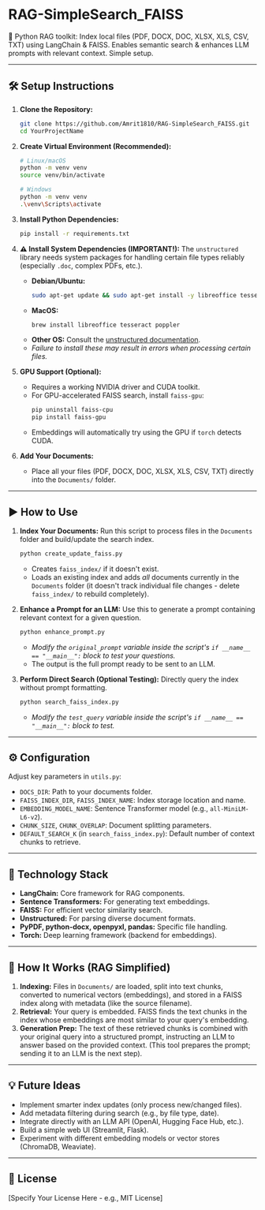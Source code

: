 # RAG-SimpleSearch_FAISS
🚀 Python RAG toolkit: Index local files (PDF, DOCX, DOC, XLSX, XLS, CSV, TXT) using LangChain & FAISS. Enables semantic search & enhances LLM prompts with relevant context. Simple setup.




---

## 🛠️ Setup Instructions

1.  **Clone the Repository:**
    ```bash
    git clone https://github.com/Amrit1810/RAG-SimpleSearch_FAISS.git
    cd YourProjectName
    ```

2.  **Create Virtual Environment (Recommended):**
    ```bash
    # Linux/macOS
    python -m venv venv
    source venv/bin/activate

    # Windows
    python -m venv venv
    .\venv\Scripts\activate
    ```

3.  **Install Python Dependencies:**
    ```bash
    pip install -r requirements.txt
    ```

4.  **⚠️ Install System Dependencies (IMPORTANT!):**
    The `unstructured` library needs system packages for handling certain file types reliably (especially `.doc`, complex PDFs, etc.).
    *   **Debian/Ubuntu:**
        ```bash
        sudo apt-get update && sudo apt-get install -y libreoffice tesseract-ocr poppler-utils
        ```
    *   **MacOS:**
        ```bash
        brew install libreoffice tesseract poppler
        ```
    *   **Other OS:** Consult the [unstructured documentation]([https://unstructured-io.github.io/unstructured/installation/full_installation.html](https://docs.unstructured.io/welcome)).
    *   *Failure to install these may result in errors when processing certain files.*

5.  **GPU Support (Optional):**
    *   Requires a working NVIDIA driver and CUDA toolkit.
    *   For GPU-accelerated FAISS search, install `faiss-gpu`:
        ```bash
        pip uninstall faiss-cpu
        pip install faiss-gpu
        ```
    *   Embeddings will automatically try using the GPU if `torch` detects CUDA.

6.  **Add Your Documents:**
    *   Place all your files (PDF, DOCX, DOC, XLSX, XLS, CSV, TXT) directly into the `Documents/` folder.

---

## ▶️ How to Use

1.  **Index Your Documents:**
    Run this script to process files in the `Documents` folder and build/update the search index.
    ```bash
    python create_update_faiss.py
    ```
    *   Creates `faiss_index/` if it doesn't exist.
    *   Loads an existing index and adds *all* documents currently in the `Documents` folder (it doesn't track individual file changes - delete `faiss_index/` to rebuild completely).

2.  **Enhance a Prompt for an LLM:**
    Use this to generate a prompt containing relevant context for a given question.
    ```bash
    python enhance_prompt.py
    ```
    *   *Modify the `original_prompt` variable inside the script's `if __name__ == "__main__":` block to test your questions.*
    *   The output is the full prompt ready to be sent to an LLM.

3.  **Perform Direct Search (Optional Testing):**
    Directly query the index without prompt formatting.
    ```bash
    python search_faiss_index.py
    ```
    *   *Modify the `test_query` variable inside the script's `if __name__ == "__main__":` block to test.*

---

## ⚙️ Configuration

Adjust key parameters in `utils.py`:

*   `DOCS_DIR`: Path to your documents folder.
*   `FAISS_INDEX_DIR`, `FAISS_INDEX_NAME`: Index storage location and name.
*   `EMBEDDING_MODEL_NAME`: Sentence Transformer model (e.g., `all-MiniLM-L6-v2`).
*   `CHUNK_SIZE`, `CHUNK_OVERLAP`: Document splitting parameters.
*   `DEFAULT_SEARCH_K` (in `search_faiss_index.py`): Default number of context chunks to retrieve.

---

## 🧩 Technology Stack

*   **LangChain:** Core framework for RAG components.
*   **Sentence Transformers:** For generating text embeddings.
*   **FAISS:** For efficient vector similarity search.
*   **Unstructured:** For parsing diverse document formats.
*   **PyPDF, python-docx, openpyxl, pandas:** Specific file handling.
*   **Torch:** Deep learning framework (backend for embeddings).

---

## 📖 How It Works (RAG Simplified)

1.  **Indexing:** Files in `Documents/` are loaded, split into text chunks, converted to numerical vectors (embeddings), and stored in a FAISS index along with metadata (like the source filename).
2.  **Retrieval:** Your query is embedded. FAISS finds the text chunks in the index whose embeddings are most similar to your query's embedding.
3.  **Generation Prep:** The text of these retrieved chunks is combined with your original query into a structured prompt, instructing an LLM to answer based on the provided context. (This tool prepares the prompt; sending it to an LLM is the next step).

---

## 💡 Future Ideas

*   Implement smarter index updates (only process new/changed files).
*   Add metadata filtering during search (e.g., by file type, date).
*   Integrate directly with an LLM API (OpenAI, Hugging Face Hub, etc.).
*   Build a simple web UI (Streamlit, Flask).
*   Experiment with different embedding models or vector stores (ChromaDB, Weaviate).

---

## 📜 License

[Specify Your License Here - e.g., MIT License]
